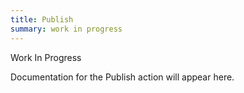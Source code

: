 ```yaml
---
title: Publish
summary: work in progress
---
```


Work In Progress

Documentation for the Publish action will appear here.